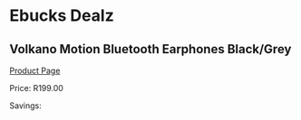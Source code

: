 
# Ebucks Dealz
## Volkano Motion Bluetooth Earphones Black/Grey
[Product Page](https://www.ebucks.com/web/shop/productSelected.do?prodId=1196484480&catId=714972256)

Price: R199.00

Savings: 


	